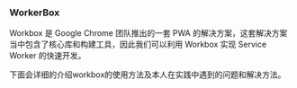 ### WorkerBox

Workbox 是 Google Chrome 团队推出的一套 PWA 的解决方案，这套解决方案当中包含了核心库和构建工具，因此我们可以利用 Workbox 实现 Service Worker 的快速开发。<br>

下面会详细的介绍workbox的使用方法及本人在实践中遇到的问题和解决方法。
